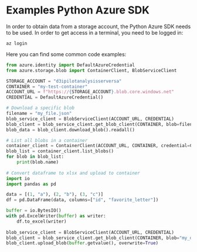 # Examples Python Azure SDK

In order to obtain data from a storage account, the Python Azure SDK needs to be used. 
In order to get access in a terminal, you need to be logged in:

```
az login
```

Here you can find some common code examples: 

```python
from azure.identity import DefaultAzureCredential
from azure.storage.blob import ContainerClient, BlobServiceClient

STORAGE_ACCOUNT = "d3ipilotanalysisserversa"
CONTAINER = "my-test-container"
ACCOUNT_URL = f"https://{STORAGE_ACCOUNT}.blob.core.windows.net"
CREDENTIAL = DefaultAzureCredential()

# Download a specific blob
filename = "my_file.json"
blob_service_client = BlobServiceClient(ACCOUNT_URL, CREDENTIAL)
blob_client = blob_service_client.get_blob_client(CONTAINER, blob=filename)
blob_data = blob_client.download_blob().readall()

# List all blobs in a container
container_client = ContainerClient(ACCOUNT_URL, CONTAINER, credential=CREDENTIAL)
blob_list = container_client.list_blobs()
for blob in blob_list:
    print(blob.name)
    
# Convert dataframe to xlsx and upload to container
import io
import pandas as pd

data = [(1, "a"), (2, "b"), (3, "c")]
df = pd.DataFrame(data, columns=["id", "favorite_letter"])

buffer = io.BytesIO()
with pd.ExcelWriter(buffer) as writer:
    df.to_excel(writer)  
    
blob_service_client = BlobServiceClient(ACCOUNT_URL, CREDENTIAL)
blob_client = blob_service_client.get_blob_client(CONTAINER, blob="my_dataset.xlsx")
blob_client.upload_blob(buffer.getvalue(), overwrite=True)
```
